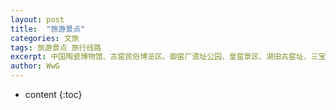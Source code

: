 ```yaml
---
layout: post
title:  "旅游景点"
categories: 文旅
tags: 旅游景点 旅行线路 
excerpt: 中国陶瓷博物馆、古窑民俗博览区、御窑厂遗址公园、皇窑景区、湖田古窑址、三宝瓷谷、陶艺文化创意街区、雕塑瓷厂、陶溪川、老厂798、景德镇陶瓷股份有限公司、樊家井、国贸、陶瓷城、浮梁古县衙、高岭矿山、瑶里古镇、
author: WwG
---
```


* content
{:toc}
